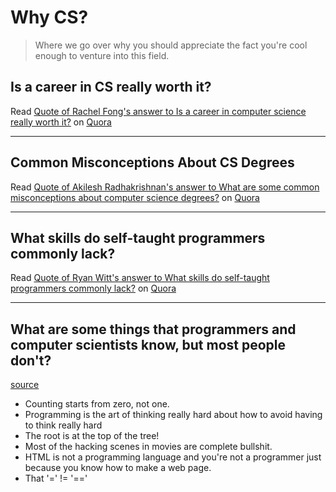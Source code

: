 # Why CS?

> Where we go over why you should appreciate the fact you're cool enough to venture into this field.

## Is a career in CS really worth it?

<span class="quora-content-embed" data-name="Is-a-career-in-computer-science-really-worth-it/answer/Rachel-Fong/quote/2915877">Read <a data-width="541" data-height="320" class="quora-content-link" href="http://www.quora.com/Is-a-career-in-computer-science-really-worth-it/answer/Rachel-Fong/quote/2915877" data-embed="zkrnwmj" data-type="quote" data-id="2915877" data-key="ce663ba9c60fe5e8586a0a712169ea07">Quote of Rachel Fong's answer to Is a career in computer science really worth it?</a> on <a href="http://www.quora.com">Quora</a><script type="text/javascript" src="http://www.quora.com/widgets/content"></script></span>

---

## Common Misconceptions About CS Degrees

<span class="quora-content-embed" data-name="What-are-some-common-misconceptions-about-computer-science-degrees/answer/Akilesh-Radhakrishnan/quote/2899101">Read <a data-width="541" data-height="784" class="quora-content-link" href="http://www.quora.com/What-are-some-common-misconceptions-about-computer-science-degrees/answer/Akilesh-Radhakrishnan/quote/2899101" data-embed="zkrnwmj" data-type="quote" data-id="2899101" data-key="2b5c3286c55b95e7a775f921a8ae7e65">Quote of Akilesh Radhakrishnan's answer to What are some common misconceptions about computer science degrees?</a> on <a href="http://www.quora.com">Quora</a><script type="text/javascript" src="http://www.quora.com/widgets/content"></script></span>

---

## What skills do self-taught programmers commonly lack?

<span class="quora-content-embed" data-name="What-skills-do-self-taught-programmers-commonly-lack/answer/Ryan-Witt-17805/quote/2899208">Read <a data-width="541" data-height="604" class="quora-content-link" href="http://www.quora.com/What-skills-do-self-taught-programmers-commonly-lack/answer/Ryan-Witt-17805/quote/2899208" data-embed="zkrnwmj" data-type="quote" data-id="2899208" data-key="26a63e66ce7c187a388fa76b93cdcc5f">Quote of Ryan Witt's answer to What skills do self-taught programmers commonly lack?</a> on <a href="http://www.quora.com">Quora</a><script type="text/javascript" src="http://www.quora.com/widgets/content"></script></span>

---

## What are some things that programmers and computer scientists know, but most people don't?

[source](https://www.quora.com/What-are-some-things-that-programmers-and-computer-scientists-know-but-most-people-dont)

- Counting starts from zero, not one.
- Programming is the art of thinking really hard about how to avoid having to think really hard
- The root is at the top of the tree!
- Most of the hacking scenes in movies are complete bullshit.
- HTML is not a programming language and you're not a programmer just because you know how to make a web page.
- That '=' != '=='
